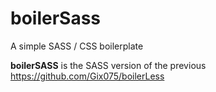# boilerSass
A simple SASS / CSS boilerplate

**boilerSASS** is the SASS version of the previous https://github.com/Gix075/boilerLess 
